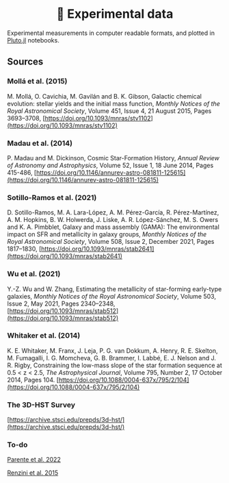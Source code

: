 <div align="center">
    <h1>🔭 Experimental data</h1>
</div>

Experimental measurements in computer readable formats, and plotted in [Pluto.jl](https://github.com/fonsp/Pluto.jl) notebooks.

## Sources

### Mollá et al. (2015)

M. Mollá, O. Cavichia, M. Gavilán and B. K. Gibson, Galactic chemical evolution: stellar yields and the initial mass function, _Monthly Notices of the Royal Astronomical Society_, Volume 451, Issue 4, 21 August 2015, Pages 3693–3708, [https://doi.org/10.1093/mnras/stv1102](https://doi.org/10.1093/mnras/stv1102)

### Madau et al. (2014)

P. Madau and M. Dickinson, Cosmic Star-Formation History, _Annual Review of Astronomy and Astrophysics_, Volume 52, Issue 1, 18 June 2014, Pages 415-486, [https://doi.org/10.1146/annurev-astro-081811-125615](https://doi.org/10.1146/annurev-astro-081811-125615)

### Sotillo-Ramos et al. (2021)

D. Sotillo-Ramos, M. A. Lara-López, A. M. Pérez-García, R. Pérez-Martínez, A. M. Hopkins, B. W. Holwerda, J. Liske, A. R. López-Sánchez, M. S. Owers and K. A. Pimbblet, Galaxy and mass assembly (GAMA): The environmental impact on SFR and metallicity in galaxy groups, _Monthly Notices of the Royal Astronomical Society_, Volume 508, Issue 2, December 2021, Pages 1817–1830, [https://doi.org/10.1093/mnras/stab2641](https://doi.org/10.1093/mnras/stab2641)

### Wu et al. (2021)

Y.-Z. Wu and W. Zhang, Estimating the metallicity of star-forming early-type galaxies, _Monthly Notices of the Royal Astronomical Society_, Volume 503, Issue 2, May 2021, Pages 2340–2348, [https://doi.org/10.1093/mnras/stab512](https://doi.org/10.1093/mnras/stab512)

### Whitaker et al. (2014)

K. E. Whitaker, M. Franx, J. Leja, P. G. van Dokkum, A. Henry, R. E. Skelton, M. Fumagalli, I. G. Momcheva, G. B. Brammer, I. Labbé, E. J. Nelson and J. R. Rigby, Constraining the low-mass slope of the star formation sequence at 0.5 < z < 2.5, _The Astrophysical Journal_, Volume 795, Number 2, 17 October 2014, Pages 104. [https://doi.org/10.1088/0004-637x/795/2/104](https://doi.org/10.1088/0004-637x/795/2/104)

### The 3D-HST Survey

[https://archive.stsci.edu/prepds/3d-hst/](https://archive.stsci.edu/prepds/3d-hst/)

### To-do

[Parente et al. 2022](https://doi.org/10.48550/arXiv.2204.11884)

[Renzini et al. 2015](https://iopscience.iop.org/article/10.1088/2041-8205/801/2/L29)

